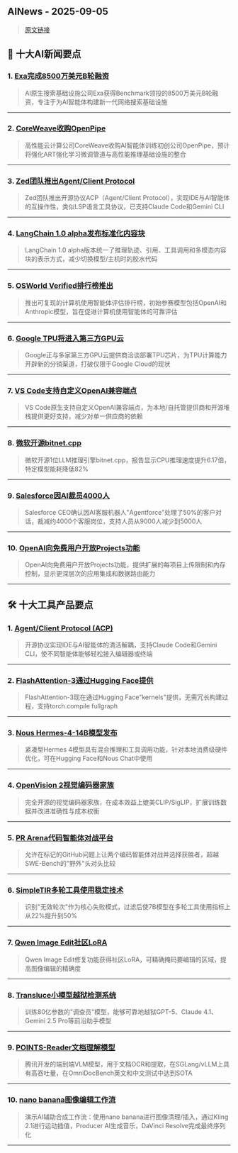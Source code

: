 ## AINews - 2025-09-05

> [原文链接](https://news.smol.ai/issues/25-09-03-not-much/)

## 📰 十大AI新闻要点

### 1. [Exa完成8500万美元B轮融资](https://x.com/ExaAILabs/status/1963262700123000947)
> AI原生搜索基础设施公司Exa获得Benchmark领投的8500万美元B轮融资，专注于为AI智能体构建新一代网络搜索基础设施

---

### 2. [CoreWeave收购OpenPipe](https://techcrunch.com/2025/09/03/coreweave-acquires-agent-training-startup-openpipe/)
> 高性能云计算公司CoreWeave收购AI智能体训练初创公司OpenPipe，预计将强化ART强化学习微调管道与高性能推理基础设施的整合

---

### 3. [Zed团队推出Agent/Client Protocol](https://twitter.com/zeddotdev/status/1963258131191853285)
> Zed团队推出开源协议ACP（Agent/Client Protocol），实现IDE与AI智能体的互操作性，类似LSP语言工具协议，已支持Claude Code和Gemini CLI

---

### 4. [LangChain 1.0 alpha发布标准化内容块](https://twitter.com/LangChainAI/status/1963285794954907750)
> LangChain 1.0 alpha版本统一了推理轨迹、引用、工具调用和多模态内容块的表示方式，减少切换模型/主机时的胶水代码

---

### 5. [OSWorld Verified排行榜推出](https://twitter.com/hud_evals/status/1963321238056796573)
> 推出可复现的计算机使用智能体评估排行榜，初始参赛模型包括OpenAI和Anthropic模型，旨在促进计算机使用智能体的可靠评估

---

### 6. [Google TPU将进入第三方GPU云](https://twitter.com/anissagardizy8/status/1963228123144819167)
> Google正与多家第三方GPU云提供商洽谈部署TPU芯片，为TPU计算能力开辟新的分销渠道，打破仅限于Google Cloud的现状

---

### 7. [VS Code支持自定义OpenAI兼容端点](https://twitter.com/ggerganov/status/1963255949373677959)
> VS Code原生支持自定义OpenAI兼容端点，为本地/自托管提供商和开源堆栈提供更好支持，减少对单一供应商的依赖

---

### 8. [微软开源bitnet.cpp](https://twitter.com/LiorOnAI/status/1963316578612605327)
> 微软开源1位LLM推理引擎bitnet.cpp，报告显示CPU推理速度提升6.17倍，特定模型能耗降低82%

---

### 9. [Salesforce因AI裁员4000人](https://www.cnbc.com/2025/09/02/salesforce-ceo-confirms-4000-layoffs-because-i-need-less-heads-with-ai.html)
> Salesforce CEO确认因AI客服机器人"Agentforce"处理了50%的客户对话，裁减约4000个客服岗位，支持人员从9000人减少到5000人

---

### 10. [OpenAI向免费用户开放Projects功能](https://twitter.com/OpenAI/status/1963329936368046111)
> OpenAI向免费用户开放Projects功能，提供扩展的每项目上传限制和内存控制，显示更深层次的应用集成和数据路由能力

---

## 🛠️ 十大工具产品要点

### 1. [Agent/Client Protocol (ACP)](http://agentclientprotocol.com/)
> 开源协议实现IDE与AI智能体的清洁解耦，支持Claude Code和Gemini CLI，使不同智能体能够轻松接入编辑器或终端

---

### 2. [FlashAttention-3通过Hugging Face提供](https://twitter.com/RisingSayak/status/1963225732668182856)
> FlashAttention-3现在通过Hugging Face"kernels"提供，无需冗长构建过程，支持torch.compile fullgraph

---

### 3. [Nous Hermes-4-14B模型发布](https://twitter.com/NousResearch/status/1963349882837897535)
> 紧凑型Hermes 4模型具有混合推理和工具调用功能，针对本地消费级硬件优化，可在Hugging Face和Nous Chat中使用

---

### 4. [OpenVision 2视觉编码器家族](https://twitter.com/cihangxie/status/1963297223753494832)
> 完全开源的视觉编码器家族，在成本效益上媲美CLIP/SigLIP，扩展训练数据并改进准确性与成本权衡

---

### 5. [PR Arena代码智能体对战平台](https://twitter.com/gneubig/status/1963267468853477809)
> 允许在标记的GitHub问题上让两个编码智能体对战并选择获胜者，超越SWE-Bench的"野外"头对头比较

---

### 6. [SimpleTIR多轮工具使用稳定技术](https://huggingface.co/papers/2509.01739)
> 识别"无效轮次"作为核心失败模式，过滤后使7B模型在多轮工具使用指标上从22%提升到50%

---

### 7. [Qwen Image Edit社区LoRA](https://twitter.com/ostrisai/status/1963269597865599425)
> Qwen Image Edit修复功能获得社区LoRA，可精确掩码要编辑的区域，提高图像编辑的精确度

---

### 8. [Transluce小模型越狱检测系统](https://twitter.com/TransluceAI/status/1963286326062846094)
> 训练80亿参数的"调查员"模型，能够可靠地越狱GPT-5、Claude 4.1、Gemini 2.5 Pro等前沿助手模型

---

### 9. [POINTS-Reader文档理解模型](https://twitter.com/ZhihuFrontier/status/1963192346222432750)
> 腾讯开发的端到端VLM模型，用于文档OCR和提取，在SGLang/vLLM上具有高吞吐量，在OmniDocBench英文和中文测试中达到SOTA

---

### 10. [nano banana图像编辑工作流](https://v.redd.it/bkqfaae3c0nf1)
> 演示AI辅助合成工作流：使用nano banana进行图像清理/插入，通过Kling 2.1进行运动插值，Producer AI生成音乐，DaVinci Resolve完成最终序列化

---
